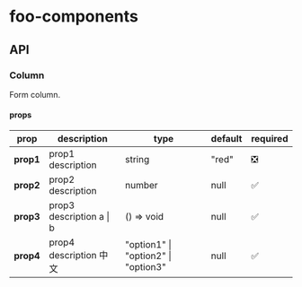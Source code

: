 # foo-components

## API

### Column

Form column.

#### props

| prop      | description              | type                                | default | required                      |
| --------- | ------------------------ | ----------------------------------- | ------- | ----------------------------- |
| **prop1** | prop1 description        | string                              | "red"   | :negative_squared_cross_mark: |
| **prop2** | prop2 description        | number                              | null    | :white_check_mark:            |
| **prop3** | prop3 description a \| b | () => void                          | null    | :white_check_mark:            |
| **prop4** | prop4 description 中文   | "option1" \| "option2" \| "option3" | null    | :white_check_mark:            |
